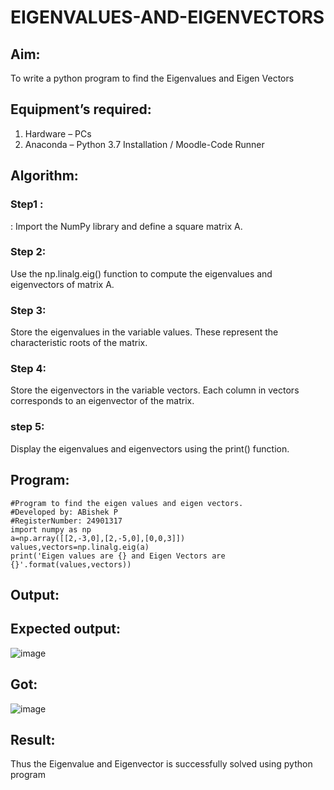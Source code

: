 # EIGENVALUES-AND-EIGENVECTORS
## Aim:
To write a python program to find the Eigenvalues and Eigen Vectors
## Equipment’s required:
1. 	Hardware – PCs
2. 	Anaconda – Python 3.7 Installation / Moodle-Code Runner
## Algorithm:
### Step1 : 
: Import the NumPy library and define a square matrix A.
### Step 2: 
Use the np.linalg.eig() function to compute the eigenvalues and eigenvectors of matrix A.
### Step 3: 
Store the eigenvalues in the variable values.
These represent the characteristic roots of the matrix.
### Step 4: 
Store the eigenvectors in the variable vectors.
Each column in vectors corresponds to an eigenvector of the matrix.
### step 5:
Display the eigenvalues and eigenvectors using the print() function.

## Program:
```
#Program to find the eigen values and eigen vectors.
#Developed by: ABishek P
#RegisterNumber: 24901317
import numpy as np
a=np.array([[2,-3,0],[2,-5,0],[0,0,3]])
values,vectors=np.linalg.eig(a)
print('Eigen values are {} and Eigen Vectors are {}'.format(values,vectors))
```

## Output:
## Expected output:
![image](https://github.com/user-attachments/assets/905bb4e0-7a3d-4c02-8af0-46998c86f0ec)
## Got:
![image](https://github.com/user-attachments/assets/bf85134d-aee7-4aaa-b7ef-455f88dbc3ab)



## Result:
Thus the Eigenvalue and Eigenvector is successfully solved using python program
